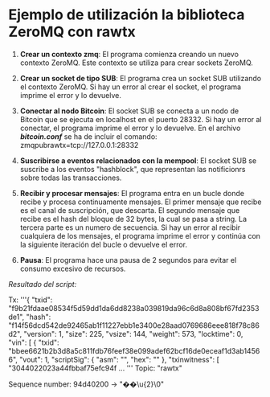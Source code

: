 
# Ejemplo de utilización la biblioteca ZeroMQ con rawtx 

1. **Crear un contexto zmq**: El programa comienza creando un nuevo contexto ZeroMQ. Este contexto se utiliza para crear sockets ZeroMQ.

2. **Crear un socket de tipo SUB**: El programa crea un socket SUB utilizando el contexto ZeroMQ. Si hay un error al crear el socket, el programa imprime el error y lo devuelve.

3. **Conectar al nodo Bitcoin**: El socket SUB se conecta a un nodo de Bitcoin que se ejecuta en localhost en el puerto 28332. Si hay un error al conectar, el programa imprime el error y lo devuelve. 
En el archivo ***bitcoin.conf*** se ha de incluir el comando: 
zmqpubrawtx=tcp://127.0.0.1:28332

4. **Suscribirse a eventos relacionados con la mempool**: El socket SUB se suscribe a los eventos "hashblock", que representan las notificionrs sobre todas las transacciones.

5. **Recibir y procesar mensajes**: El programa entra en un bucle donde recibe y procesa continuamente mensajes. El primer mensaje que recibe es el canal de suscripción, que descarta. El segundo mensaje que recibe es el hash del bloque de 32 bytes, la cual se pasa a string. La tercera parte es un numero de secuencia. Si hay un error al recibir cualquiera de los mensajes, el programa imprime el error y continúa con la siguiente iteración del bucle o devuelve el error.

6. **Pausa**: El programa hace una pausa de 2 segundos para evitar el consumo excesivo de recursos.



*Resultado del script:*

Tx: 
'''{
  "txid": "f9b21fdaae08534f5d59dd1da6dd8238a039819da96c6d8a808bf67fd2353de1",
  "hash": "f14f56dcd542de92465ab1f11227ebb1e3400e28aad0769686eee818f78c86d2",
  "version": 1,
  "size": 225,
  "vsize": 144,
  "weight": 573,
  "locktime": 0,
  "vin": [
    {
      "txid": "bbee6621b2b3d8a5c811fdb76feef38e099adef62bcf16de0eceaf1d3ab14566",
      "vout": 1,
      "scriptSig": {
        "asm": "",
        "hex": ""
      },
      "txinwitness": [
        "3044022023a44fbbaf75efc94f 
        ...
'''
Topic: "rawtx"

Sequence number: 94d40200 -> "��\u{2}\0"


